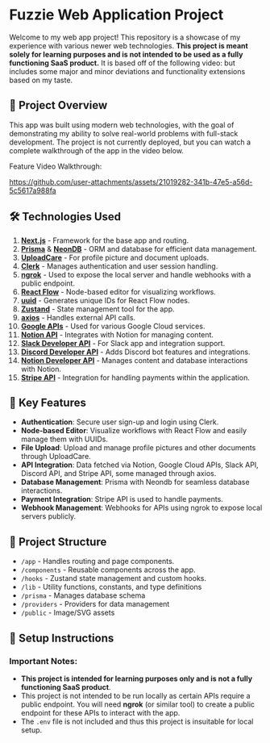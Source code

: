 # Fuzzie Web Application Project

Welcome to my web app project! This repository is a showcase of my experience with various newer web technologies. 
**This project is meant solely for learning purposes and is not intended to be used as a fully functioning SaaS product.** 
It is based off of the following video: but includes some major and minor deviations and functionality extensions based on my taste.

## 🚀 Project Overview

This app was built using modern web technologies, with the goal of demonstrating my ability to solve real-world problems with full-stack development. 
The project is not currently deployed, but you can watch a complete walkthrough of the app in the video below.

Feature Video Walkthrough: 

https://github.com/user-attachments/assets/21019282-341b-47e5-a56d-5c5617a988fa


## 🛠 Technologies Used

1. **[Next.js](https://nextjs.org/)** - Framework for the base app and routing.
2. **[Prisma](https://www.prisma.io/)** & **[NeonDB](https://neon.tech/)** - ORM and database for efficient data management.
3. **[UploadCare](https://uploadcare.com/)** - For profile picture and document uploads.
4. **[Clerk](https://clerk.dev/)** - Manages authentication and user session handling.
5. **[ngrok](https://ngrok.com/)** - Used to expose the local server and handle webhooks with a public endpoint.
6. **[React Flow](https://reactflow.dev/)** - Node-based editor for visualizing workflows.
7. **[uuid](https://www.npmjs.com/package/uuid)** - Generates unique IDs for React Flow nodes.
8. **[Zustand](https://zustand-demo.pmnd.rs/)** - State management tool for the app.
9. **[axios](https://axios-http.com/)** - Handles external API calls.
10. **[Google APIs](https://developers.google.com/)** - Used for various Google Cloud services.
11. **[Notion API](https://developers.notion.com/)** - Integrates with Notion for managing content.
13. **[Slack Developer API](https://api.slack.com/)** - For Slack app and integration support.
14. **[Discord Developer API](https://discord.com/developers/docs/intro)** - Adds Discord bot features and integrations.
15. **[Notion Developer API](https://developers.notion.com/)** - Manages content and database interactions with Notion.
16. **[Stripe API](https://stripe.com/docs/api)** - Integration for handling payments within the application.

## 🔑 Key Features

- **Authentication**: Secure user sign-up and login using Clerk.
- **Node-based Editor**: Visualize workflows with React Flow and easily manage them with UUIDs.
- **File Upload**: Upload and manage profile pictures and other documents through UploadCare.
- **API Integration**: Data fetched via Notion, Google Cloud APIs, Slack API, Discord API, and Stripe API, some managed through axios.
- **Database Management**: Prisma with Neondb for seamless database interactions.
- **Payment Integration**: Stripe API is used to handle payments.
- **Webhook Management**: Webhooks for APIs using ngrok to expose local servers publicly.

## 📂 Project Structure

- `/app` - Handles routing and page components.
- `/components` - Reusable components across the app.
- `/hooks` - Zustand state management and custom hooks.
- `/lib` - Utility functions, constants, and type definitions
- `/prisma` - Manages database schema
- `/providers` - Providers for data management
- `/public` - Image/SVG assets


## 📝 Setup Instructions

### Important Notes:
- **This project is intended for learning purposes only and is not a fully functioning SaaS product**.
- This project is not intended to be run locally as certain APIs require a public endpoint. You will need **ngrok** (or similar tool) to create a public endpoint for these APIs to interact with the app.
- The `.env` file is not included and thus this project is insuitable for local setup.
